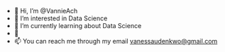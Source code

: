 - 👋 Hi, I’m @VannieAch
- 👀 I’m interested in Data Science 
- 🌱 I’m currently learning about Data Science 
- 💞️
- 📫 You can reach me through my email vanessaudenkwo@gmail.com

<!---
VannieAch/VannieAch is a ✨ special ✨ repository because its `README.md` (this file) appears on your GitHub profile.
You can click the Preview link to take a look at your changes.
--->
